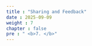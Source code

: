 ```yaml
---
title : "Sharing and Feedback"
date : 2025-09-09
weight : 7
chapter : false
pre : " <b>7. </b>"
---
```

